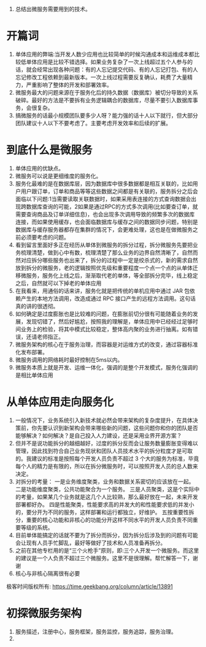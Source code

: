 1. 总结出微服务需要用到的技术。        

# 开篇词
1. 单体应用的弊端:当开发人数少应用也比较简单的时候沟通成本和运维成本都比较低单体应用是比较不错选择。如果业务复杂了一次上线超过五个人参与的话，就会经常出现各种问题：有的人忘记提交代码、有的人忘记打包、有的人忘记修改工程依赖到最新版本。一次上线过程需要反复确认，耗费了大量精力，严重影响了整体的开发和部署效率。    
1. 微服务最大的问题来源在于服务化后的持久数据（数据库）被切分导致的关系破碎。最好的方法是不要拆有业务逻辑耦合的数据库，尽量不要引入数据库事务，会很复杂。 
2. 搞微服务的话最小规模团队要多少人呀？能力强的话十人以下就行，但大部分团队建议十人以下不要考虑了。主要考虑开发效率和后续的扩展。 
  
# 到底什么是微服务
1.  单体应用的优缺点。    
2.  微服务可以说是更细维度的服务化。   
3.  服务化最难的是在数据库层，因为数据库中很多数据都是相互关联的，比如用户用户跟订单，订单和商品等等这些数据之间都是有关联的，服务拆分之后会面临以下问题:1当需要读取关联数据时，如果采用表连接的方式查询数据会出现跨数据库查询的可能，2如果是通过RPC的方式多次调用(比如要查订单，就需要查询商品及订单详细信息)，也会出现多次调用导致的频繁多次的数据库连接，而如果使用缓存，也会面临数据库与缓存之间的数据同步问题，特别是数据库与缓存服务器都存在集群的情况下，会更难处理，这也是在做微服务之前必须要考虑的问题。
4.  看到留言里面好多正在经历从单体到微服务的拆分过程，拆分微服务先要把业务梳理清楚，做到心中有数，梳理清楚了那么业务的边界自然清晰了，自然而然对应拆分哪些服务也出来了，拆分的过程中一定是绞杀式的，新的需求自然放到拆分的微服务，老的逻辑按照优先级和重要程度一个点一个点的从单体迁移微服务，服务化上线之后，渐渐取代老的单体，等全部拆分完毕，线上稳定之后，自然就可以下掉老的单体应用
5.  在我看来，用通俗的话来讲，服务化就是把传统的单机应用中通过 JAR 包依赖产生的本地方法调用，改造成通过 RPC 接口产生的远程方法调用。这句话真的讲的很透彻。
6.  如何确定是过度膨胀也是比较难的问题，在膨胀前切分很有可能随着业务的发展，发现切错了，然后好尴尬，按照我的理解是，单体应用中已经经过足够时间业务上的检验，将其中模式比较稳定，整体高内聚的业务进行抽离。如有错误，还请老师指正。
7. 微服务架构的核心在于服务治理，而容器是对运维方式的改变，通过容器标准化发布部署。
8. 微服务调用的网络耗时最好控制在5ms以内。       
9. 微服务本质上就是开发、运维一体化，强调的是整个开发模式，服务化强调的是相比单体应用

# 从单体应用走向服务化
1. 一般情况下，业务系统引入新技术就必然会带来架构的复杂度提升，在具体决策前，你先要认识到新架构会带来哪些新的问题，这些问题你和你的团队是否能够解决？如何解决？是自己投入人力建设，还是采用业界开源方案？
2. 但并不是说功能拆分的越细越好，过度的拆分反而会让服务数量膨胀变得难以管理，因此找到符合自己业务现状和团队人员技术水平的拆分粒度才是可取的。我建议的标准是按照每个开发人员负责不超过 3 个大的服务为标准，毕竟每个人的精力是有限的，所以在拆分微服务时，可以按照开发人员的总人数来决定。
3. 对拆分的考量：
一是业务维度聚类，业务和数据关系密切的应该放在一起。
二是功能维度聚类，公共功能聚合为一个服务。
三是人员聚类，这是个实际中的考量，如果某几个业务就是这几个人比较熟，那么最好放在一起，未来开发部署都好办。
四是性能聚类，性能要求高的并发大的和性能要求低的并发小的，要分开为不同的服务，这样部署和运行都独立，好维护。
五按重要性拆分，重要的核心功能和非核心的功能分开这样不同水平的开发人员负责不同重要等级的系统。    
4. 目前单体能搞定的话就不要为了拆分而拆分，因为拆分后涉及到的问题有可能会让现有人员手忙脚乱，最好等做好了技术和人员准备再拆分。
5. 之前在其他专栏用的是“三个火枪手”原则，即:三个人开发一个微服务。而这里的建议是一个人负责不超过三个微服务。这里不是很理解。帮忙解答一下，谢谢
6. 核心与非核心隔离很有必要




极客时间版权所有: https://time.geekbang.org/column/article/13891

# 初探微服务架构
1. 服务描述，注册中心，服务框架，服务监控，服务追踪，服务治理。       
2. 

